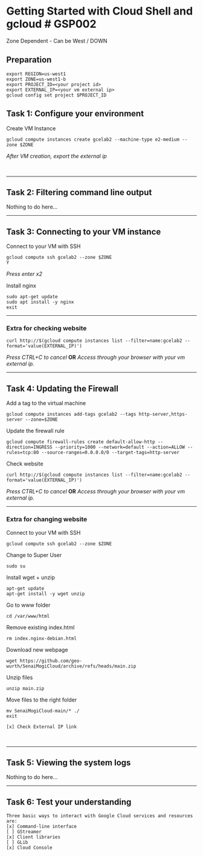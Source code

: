 # **Getting Started with Cloud Shell and gcloud # GSP002**

Zone Dependent - Can be West / DOWN

## **Preparation**
    export REGION=us-west1
    export ZONE=us-west1-b
    export PROJECT_ID=<your project id>
    export EXTERNAL_IP=<your vm external ip>
    gcloud config set project $PROJECT_ID

## **Task 1: Configure your environment**
Create VM Instance

    gcloud compute instances create gcelab2 --machine-type e2-medium --zone $ZONE

*After VM creation, export the external ip*

<br>

___
## **Task 2: Filtering command line output**
Nothing to do here...
<br>

___
## **Task 3: Connecting to your VM instance**
Connect to your VM with SSH

    gcloud compute ssh gcelab2 --zone $ZONE
    Y
*Press enter x2*

Install nginx

    sudo apt-get update
    sudo apt install -y nginx
    exit
___
### **Extra for checking website**
    curl http://$(gcloud compute instances list --filter=name:gcelab2 --format='value(EXTERNAL_IP)')

*Press CTRL+C to cancel* **OR** *Access through your browser with your vm external ip.*
<br>

___
## **Task 4: Updating the Firewall**
Add a tag to the virtual machine

    gcloud compute instances add-tags gcelab2 --tags http-server,https-server --zone=$ZONE

Update the firewall rule

    gcloud compute firewall-rules create default-allow-http --direction=INGRESS --priority=1000 --network=default --action=ALLOW --rules=tcp:80 --source-ranges=0.0.0.0/0 --target-tags=http-server

Check website

    curl http://$(gcloud compute instances list --filter=name:gcelab2 --format='value(EXTERNAL_IP)')

*Press CTRL+C to cancel* **OR** *Access through your browser with your vm external ip.*
___
### **Extra for changing website**
Connect to your VM with SSH

    gcloud compute ssh gcelab2 --zone $ZONE

Change to Super User

    sudo su

Install wget + unzip

    apt-get update
    apt-get install -y wget unzip

Go to www folder

    cd /var/www/html

Remove existing index.html

    rm index.nginx-debian.html

Download new webpage

    wget https://github.com/geo-wurth/SenaiMogiCloud/archive/refs/heads/main.zip

Unzip files

    unzip main.zip

Move files to the right folder

    mv SenaiMogiCloud-main/* ./
    exit
>
    [x] Check External IP link

<br>

___
## **Task 5: Viewing the system logs**
Nothing to do here...
<br>

___
## **Task 6: Test your understanding**
    Three basic ways to interact with Google Cloud services and resources are:
    [x] Command-line interface
    [ ] GStreamer
    [x] Client libraries
    [ ] GLib
    [x] Cloud Console